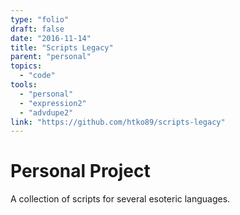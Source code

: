 ```yaml
---
type: "folio"
draft: false
date: "2016-11-14"
title: "Scripts Legacy"
parent: "personal"
topics:
  - "code"
tools:
  - "personal"
  - "expression2"
  - "advdupe2"
link: "https://github.com/htko89/scripts-legacy"
---
```

# Personal Project
A collection of scripts for several esoteric languages.
